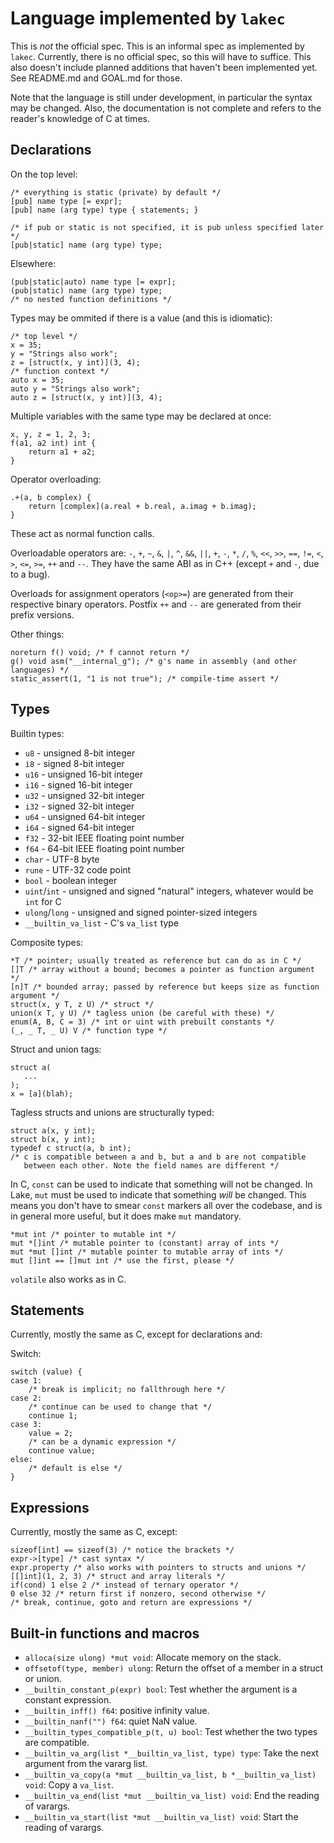 # Language implemented by `lakec`

This is *not* the official spec. This is an informal spec as implemented
by `lakec`. Currently, there is no official spec, so this will have to
suffice. This also doesn't include planned additions that haven't been
implemented yet. See README.md and GOAL.md for those.

Note that the language is still under development, in particular the
syntax may be changed. Also, the documentation is not complete and refers
to the reader's knowledge of C at times.

## Declarations

On the top level:

    /* everything is static (private) by default */
    [pub] name type [= expr];
    [pub] name (arg type) type { statements; }

    /* if pub or static is not specified, it is pub unless specified later */
    [pub|static] name (arg type) type;

Elsewhere:

    (pub|static|auto) name type [= expr];
    (pub|static) name (arg type) type;
    /* no nested function definitions */

Types may be ommited if there is a value (and this is idiomatic):

    /* top level */
    x = 35;
    y = "Strings also work";
    z = [struct(x, y int)](3, 4);
    /* function context */
    auto x = 35;
    auto y = "Strings also work";
    auto z = [struct(x, y int)](3, 4);

Multiple variables with the same type may be declared at once:

    x, y, z = 1, 2, 3;
    f(a1, a2 int) int {
        return a1 + a2;
    }

Operator overloading:

    .+(a, b complex) {
        return [complex](a.real + b.real, a.imag + b.imag);
    }

These act as normal function calls.

Overloadable operators are: `-`, `+`, `~`, `&`, `|`, `^`, `&&`, `||`, `+`, `-`,
`*`, `/`, `%`, `<<`, `>>`, `==`, `!=`, `<`, `>`, `<=`, `>=`, `++` and `--`.
They have the same ABI as in C++ (except `+` and `-`, due to a bug).

Overloads for assignment operators (`<op>=`) are generated from their
respective binary operators. Postfix `++` and `--` are generated from
their prefix versions.

Other things:

    noreturn f() void; /* f cannot return */
    g() void asm("__internal_g"); /* g's name in assembly (and other languages) */
    static_assert(1, "1 is not true"); /* compile-time assert */

## Types

Builtin types:

- `u8` - unsigned 8-bit integer
- `i8` - signed 8-bit integer
- `u16` - unsigned 16-bit integer
- `i16` - signed 16-bit integer
- `u32` - unsigned 32-bit integer
- `i32` - signed 32-bit integer
- `u64` - unsigned 64-bit integer
- `i64` - signed 64-bit integer
- `f32` - 32-bit IEEE floating point number
- `f64` - 64-bit IEEE floating point number
- `char` - UTF-8 byte
- `rune` - UTF-32 code point
- `bool` - boolean integer
- `uint`/`int` - unsigned and signed "natural" integers, whatever would
  be `int` for C
- `ulong`/`long` - unsigned and signed pointer-sized integers
- `__builtin_va_list` - C's `va_list` type

Composite types:

    *T /* pointer; usually treated as reference but can do as in C */
    []T /* array without a bound; becomes a pointer as function argument */
    [n]T /* bounded array; passed by reference but keeps size as function argument */
    struct(x, y T, z U) /* struct */
    union(x T, y U) /* tagless union (be careful with these) */
    enum(A, B, C = 3) /* int or uint with prebuilt constants */
    (_, _ T, _ U) V /* function type */

Struct and union tags:

    struct a(
       ...
    );
    x = [a](blah);

Tagless structs and unions are structurally typed:

    struct a(x, y int);
    struct b(x, y int);
    typedef c struct(a, b int);
    /* c is compatible between a and b, but a and b are not compatible
       between each other. Note the field names are different */

In C, `const` can be used to indicate that something will not be changed.
In Lake, `mut` must be used to indicate that something *will* be changed.
This means you don't have to smear `const` markers all over the codebase,
and is in general more useful, but it does make `mut` mandatory.

    *mut int /* pointer to mutable int */
    mut *[]int /* mutable pointer to (constant) array of ints */
    mut *mut []int /* mutable pointer to mutable array of ints */
    mut []int == []mut int /* use the first, please */

`volatile` also works as in C.

## Statements

Currently, mostly the same as C, except for declarations and:

Switch:

    switch (value) {
    case 1:
        /* break is implicit; no fallthrough here */
    case 2:
        /* continue can be used to change that */
        continue 1;
    case 3:
        value = 2;
        /* can be a dynamic expression */
        continue value;
    else:
        /* default is else */
    }

## Expressions

Currently, mostly the same as C, except:

    sizeof[int] == sizeof(3) /* notice the brackets */
    expr->[type] /* cast syntax */
    expr.property /* also works with pointers to structs and unions */
    [[]int](1, 2, 3) /* struct and array literals */
    if(cond) 1 else 2 /* instead of ternary operator */
    0 else 32 /* return first if nonzero, second otherwise */
    /* break, continue, goto and return are expressions */

## Built-in functions and macros

- `alloca(size ulong) *mut void`: Allocate memory on the stack.
- `offsetof(type, member) ulong`: Return the offset of a member in a
  struct or union.
- `__builtin_constant_p(expr) bool`: Test whether the argument is a
  constant expression.
- `__builtin_inff() f64`: positive infinity value.
- `__builtin_nanf("") f64`: quiet NaN value.
- `__builtin_types_compatible_p(t, u) bool`: Test whether the two types
  are compatible.
- `__builtin_va_arg(list *__builtin_va_list, type) type`: Take the next
  argument from the vararg list.
- `__builtin_va_copy(a *mut __builtin_va_list, b *__builtin_va_list) void`:
  Copy a `va_list`.
- `__builtin_va_end(list *mut __builtin_va_list) void`: End the reading of
  varargs.
- `__builtin_va_start(list *mut __builtin_va_list) void`: Start the reading
  of varargs.

